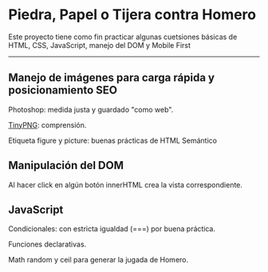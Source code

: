 # Piedra, Papel o Tijera contra Homero

Este proyecto tiene como fin practicar algunas cuetsiones básicas de HTML, CSS, JavaScript, manejo del DOM y Mobile First


**************************************************************************************************************************


## Manejo de imágenes para carga rápida y posicionamiento SEO

Photoshop: medida justa y guardado "como web".

[TinyPNG](https://tinypng.com/): comprensión.

Etiqueta figure y picture: buenas prácticas de HTML Semántico


## Manipulación del DOM

Al hacer click en algún botón innerHTML crea la vista correspondiente.

## JavaScript

Condicionales: con estricta igualdad (===) por buena práctica.

Funciones declarativas.

Math random y ceil para generar la jugada de Homero. 



